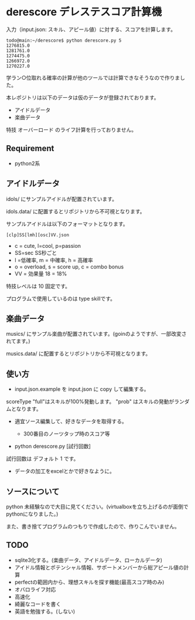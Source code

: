 # derescore デレステスコア計算機

入力（input.json: スキル、アピール値）に対する、スコアを計算します。

```
todo@main:~/derescore$ python derescore.py 5
1276815.0
1281761.0
1274475.0
1266972.0
1270227.0
```

学ラン○位取れる確率の計算が他のツールでは計算できなそうなので作りました。

本レポジトリは以下のデータは仮のデータが登録されております。

* アイドルデータ
* 楽曲データ

特技 オーバーロード のライフ計算を行っておりません。

## Requirement

* python2系

## アイドルデータ

idols/ にサンプルアイドルが配置されています。

idols.data/ に配置するとリポジトリから不可視となります。

サンプルアイドルは以下のフォーマットとなります。

```
[clp]SS[lmh][osc]VV.json
```

* c = cute, l=cool, p=passion
* SS=sec SS秒ごと
* l =低確率, m = 中確率, h = 高確率
* o = overload, s = score up, c = combo bonus
* VV = 効果量 18 = 18%

特技レベルは 10 固定です。

プログラムで使用しているのは type  skillです。

## 楽曲データ

musics/ にサンプル楽曲が配置されています。(goinのようですが、一部改変されてます。)

musics.data/ に配置するとリポジトリから不可視となります。

## 使い方

* input.json.example を input.json に copy して編集する。

scoreType "full"はスキルが100%発動します。
"prob" はスキルの発動がランダムとなります。

* 適宜ソース編集して、好きなデータを取得する。
    * 300番目のノーツタップ時のスコア等

* python derescore.py [試行回数]

試行回数は デフォルト 1 です。

* データの加工をexcelとかで好きなように。

## ソースについて

python 未経験なので大目に見てください。(virtualboxを立ち上げるのが面倒でpythonになりました。)

また、書き捨てプログラムのつもりで作成したので、作りこんでいません。

## TODO

* sqlite3化する。(楽曲データ、アイドルデータ、ローカルデータ)
* アイドル情報とポテンシャル情報、サポートメンバーから総アピール値の計算
* perfectの範囲内から、理想スキルを探す機能(最高スコア時のみ)
* オバロライフ対応
* 高速化
* 綺麗なコードを書く
* 英語を勉強する。(しない)
